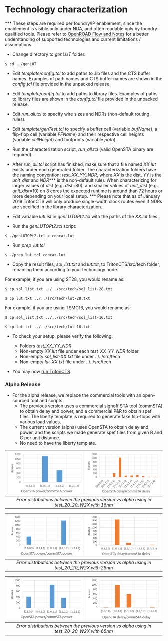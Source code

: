 # Technology characterization

*** These steps are required per foundry/IP enablement, since the enablement is visible only under NDA, and often readable only by foundry-qualified tools. Please refer to [OpenROAD Flow and Notes](https://theopenroadproject.org/wp-content/uploads/2018/12/OpenROAD_Flow_and_Notes_Nov2018-v1p0-1.pdf) for a better understanding of supported technologies and current limitations / assumptions.

- Change directory to _genLUT_ folder.

```
$ cd ../genLUT
```

 - Edit _template/config.tcl_ to add paths to .lib files and the CTS buffer names.  Examples of path names and CTS buffer names
   are shown in the _config.tcl_ file provided in the unpacked release.
 
 - Edit _template/config.tcl_ to add paths to library files.  Examples of paths to library files are shown in the _config.tcl_ file provided in the unpacked release.
 
 - Edit _run_all.tcl_ to specify wire sizes and NDRs (non-default routing rules).
 
 - Edit _template/genTest.tcl_ to specify a buffer cell (variable _bufName_), a flip-flop cell (variable _FFName_) and their respective cell heights (variable _cellHeight_) and footprints (variable _path_).
 
 - Run the characterization script, _run_all.tcl_ (valid OpenSTA binary are required).

- After _run_all.tcl_ script has finished, make sure that a file named _XX.lut_ exists under each generated folder. The characterization folders have the naming convention: _test_XX_YY_NDR_, where _XX_ is the dist, _YY_ is the _unit_dist_ and _NDR_*** is the non-default rule). When characterizing for larger values of _dist_ (e.g. _dist_=80), and smaller values of _unit_dist_ (e.g. _unit_dist_=10) on 8 cores the expected runtime is around than 72 hours or more depending on your local setup.
*** Please note that as of January 2019 TritonCTS will only produce single-width clock routes even if NDRs are specified in the library characterization.

- Edit variable _lutList_ in _genLUTOPt2.tcl_ with the paths of the _XX.lut_ files

- Run the _genLUTOPt2.tcl_ script:

```
$ ./genLUTOPt2.tcl > concat.lut
```

- Run _prep_lut.tcl_
```
$ ./prep_lut.tcl concat.lut
```

- Copy the result files, _sol_list.txt_ and _lut.txt_, to TritonCTS/src/tech folder, renaming them according to your technology node.

For example, if you are using ST28, you would rename as:
```
$ cp sol_list.txt ../../src/tech/sol_list-28.txt
```
```
$ cp lut.txt ../../src/tech/lut-28.txt
```

For example, if you are using TSMC16, you would rename as:
```
$ cp sol_list.txt ../../src/tech/sol_list-16.txt
```
```
$ cp lut.txt ../../src/tech/lut-16.txt
```

- To check your setup, please verify the following:
    *   Folders _test_XX_YY_NDR_
    *   Non-empty _XX.lut_ file under each _test_XX_YY_NDR_ folder.
    *   Non-empty _sol_list-XX.txt_ file under ../../src/tech
    *   Non-empty _lut-XX.txt_ file under ../../src/tech

- You may now [run TritonCTS]().


### Alpha Release

- For the alpha release, we replace the commercial tools with an open-sourced tool and scripts.
    * The previous version uses a commercial signoff STA tool (commSTA) to obtain delay and power, and a commercial P&R to obtain spef files. The liberty template is required to generate fake filp-flops with various load values.
    * The current version (alpha) uses OpenSTA to obtain delay and power, and the scripts we made generate spef files from given R and C per unit distance.
    * No need to have the liberty template.

| <img src="error_dist_1.png" width=550px> |
|:--:|
| *Error distributions between the previous version vs alpha using in test_20_20_W2X with 16nm* |

| <img src="28nm_error_dist.png" width=550px> |
|:--:|
| *Error distributions between the previous version vs alpha using in test_20_20_W2X with 28nm* |

| <img src="65nm_error_dist.png" width=550px> |
|:--:|
| *Error distributions between the previous version vs alpha using in test_20_20_W2X with 65nm* |

